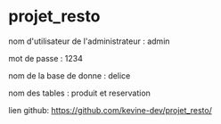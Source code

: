 # projet_resto

nom d'utilisateur de l'administrateur : admin


mot de passe : 1234

nom de la base de donne : delice

nom des tables : produit et reservation

lien github: https://github.com/kevine-dev/projet_resto/
